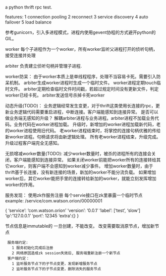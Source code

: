 a python thrift rpc test.

features:
   1 connection pooling
   2 reconnect
   3 service discovery
   4 auto failover
   5 load balance


参考gunicorn，引入多进程模式，进程内使用gevent协程的方式避开python的GIL。

worker 每个子进程作为一个worker，所有worker监听父进程打开的侦听句柄，接受连接并处理

arbiter 负责建立侦听句柄并管理子进程.


worker防呆：
    由于worker本质上是单线程程序，处理不当容易卡死。需要引入防呆机制。
    arbiter生成worker进程时生成一个临时文件。
    worker进程定期touch临时文件。
    arbiter定期检查临时文件时间戳，若超过规定时间没有更新文件，判定worker已经卡死。
    arbiter发送信号杀掉卡死worker

动态升级(TODO)：
    业务逻辑经常发生变更，对于thrift这类使用长连接的rpc，更新业务逻辑代码需要重启进程，中断连接。客户端能感知到连接异常。
    是否可以做业务端无感知的升级？
    解耦arbiter进程与业务进程。arbiter进程不加载业务代码。业务代码在worker进程加载。
    升级时，新增加的worker进程加载新代码，老的worker进程使用旧代码。
    老worker进程结束时，将掌控的连接句柄优雅的传给新worker进程。句柄请求将由新逻辑处理。
    所有老worker进程结束，升级完成。
    升级过程客户端完全无感知。
     
无损增减worker数量(TODO):
    减少worker数量时，被杀的进程所有的连接会关闭，客户端能感知到连接异常。
    如果关闭worker前能把worker所有的连接转给其它worker，则客户端不会感知到worker减少事件。
    增加worker数量时，由于thrift基于长连接，没有新连接的场景，新加的worker不能分流负载。
    如果增加worker后，其它worker能把手里的连接转给新加的worker，就能立刻发挥增加worker的作用。

 
服务发现：
    使用zk作服务注册
    每个servie接口在zk里暴露一个临时节点
    example:
/service/com.watson.orion/00000001

{
    ‘service’: ‘com.watson.orion’
    ‘version’: ‘0.0.1’
    ‘label’: [‘test’, ‘slow’]
    ‘ip’:’127.0.0.1’
    ‘port’: 12345
    ‘extra’:{}
}

节点信息是immutable的
一旦创建，不能改变。
改变需要取消原节点，增加新节点

     服务端约定:
       1 服务初始化完成后注册
       2 网络原因造成zk session失效后, 服务端重新注册一个新节点
     客户端约定：
       1 监听服务节点下的子节点变更，发现新增服务节点
       2 监听服务节点下的子节点变更，删除消失的服务节点

